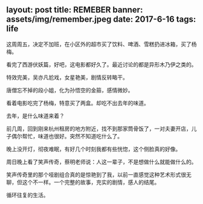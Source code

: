 
layout: post
title: REMEBER
banner: assets/img/remember.jpeg
date: 2017-6-16
tags: life
---

这周周五，决定不加班，在小区外的超市买了饮料、啤酒、雪糕扔进冰箱，买了杨梅。

看完了西游伏妖篇，好吧，这电影都好久了。最近讨论的都是异形木乃伊之类的。

特效完美，吴亦凡尬戏，女星艳美，剧情反转略干。

唐僧忘不掉的段小姐，化为孙悟空的金箍，感情微妙。

看着电影吃完了杨梅，特意买了两盒。却吃不出去年的味道。

去年，是什么味道来着？

前几周，回到刚来杭州租房的地方附近，找不到那家筒骨饭了，一对夫妻开店，儿子偶尔帮忙，味道也很好。突然不知道吃什么了。

晚上没开灯，彻夜难眠，有好几个时刻我都有些恍惚，这个侧脸真的好像。

周日晚上看了笑声传奇，蔡明老师说：人这一辈子，不是想做什么就能做什么的。

笑声传奇里的那个哑剧组合真的是惊艳到了我，以前一直感觉这种艺术形式很无聊，但这个不一样。一个完整的故事，充实的剧情，感人的结尾。

循环往复的生活。